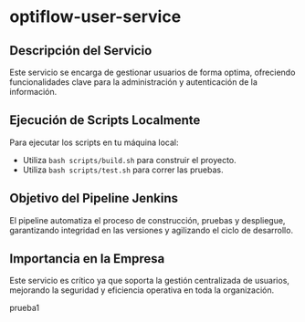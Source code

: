 # optiflow-user-service

## Descripción del Servicio
Este servicio se encarga de gestionar usuarios de forma optima, ofreciendo funcionalidades clave para la administración y autenticación de la información.

## Ejecución de Scripts Localmente
Para ejecutar los scripts en tu máquina local:
- Utiliza `bash scripts/build.sh` para construir el proyecto.
- Utiliza `bash scripts/test.sh` para correr las pruebas.

## Objetivo del Pipeline Jenkins
El pipeline automatiza el proceso de construcción, pruebas y despliegue, garantizando integridad en las versiones y agilizando el ciclo de desarrollo.

## Importancia en la Empresa
Este servicio es crítico ya que soporta la gestión centralizada de usuarios, mejorando la seguridad y eficiencia operativa en toda la organización.

prueba1
